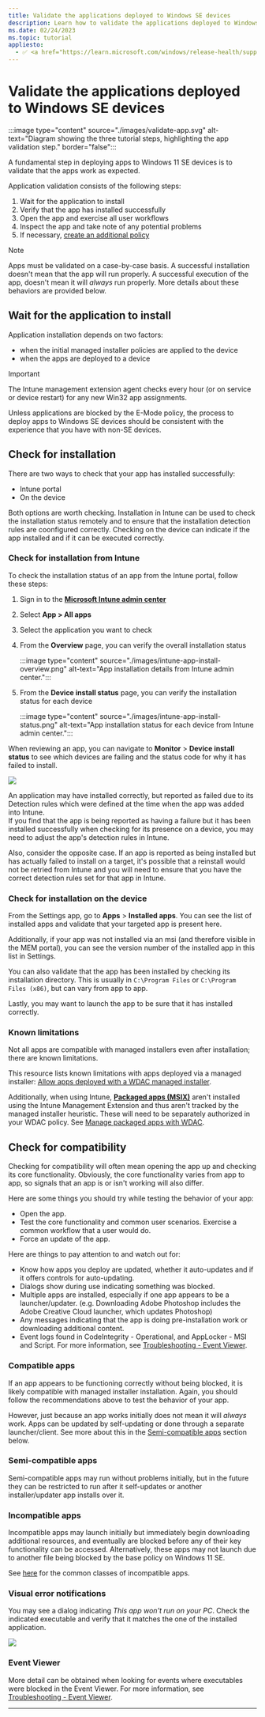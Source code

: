 ```yaml
---
title: Validate the applications deployed to Windows SE devices
description: Learn how to validate the applications deployed to Windows SE devices via Intune.
ms.date: 02/24/2023
ms.topic: tutorial
appliesto:
  - ✅ <a href="https://learn.microsoft.com/windows/release-health/supported-versions-windows-client" target="_blank">Windows 11 SE, version 22H2 and later</a>
---
```


# Validate the applications deployed to Windows SE devices

:::image type="content" source="./images/validate-app.svg" alt-text="Diagram showing the three tutorial steps, highlighting the app validation step." border="false":::

A fundamental step in deploying apps to Windows 11 SE devices is to validate that the apps work as expected.

Application validation consists of the following steps:

1. Wait for the application to install
1. Verify that the app has installed successfully
1. Open the app and exercise all user workflows
1. Inspect the app and take note of any potential problems
1. If necessary, [create an additional policy](./create-additional-policies)

> [!NOTE]
> Apps must be validated on a case-by-case basis. A successful installation doesn't mean that the app will run properly. A successful execution of the app, doesn't mean it will *always* run properly. More details about these behaviors are provided below.

## Wait for the application to install

Application installation depends on two factors:

- when the initial managed installer policies are applied to the device
- when the apps are deployed to a device

> [!IMPORTANT]
> The Intune management extension agent checks every hour (or on service or device restart) for any new Win32 app assignments.

Unless applications are blocked by the E-Mode policy, the process to deploy apps to Windows SE devices should be consistent with the experience that you have with non-SE devices.

## Check for installation

There are two ways to check that your app has installed successfully:

- Intune portal
- On the device

Both options are worth checking. Installation in Intune can be used to check the installation status remotely and to ensure that the installation detection rules are coonfigured correctly. Checking on the device can indicate if the app  installed and if it can be executed correctly.

### Check for installation from Intune

To check the installation status of an app from the Intune portal, follow these steps:

1. Sign in to the <a href="https://intune.microsoft.com/" target="_blank"><b>Microsoft Intune admin center</b></a>
1. Select **App > All apps**
1. Select the application you want to check
1. From the **Overview** page, you can verify the overall installation status
    
    :::image type="content" source="./images/intune-app-install-overview.png" alt-text="App installation details from Intune admin center.":::

1. From the **Device install status** page, you can verify the installation status for each device
    
    :::image type="content" source="./images/intune-app-install-status.png" alt-text="App installation status for each device from Intune admin center.":::


When reviewing an app, you can navigate to **Monitor** > **Device install status** to see which devices are failing and the status code for why it has failed to install.

![](./images/image6.png)

An application may have installed correctly, but reported as failed due to its Detection rules which were defined at the time when the app was added into Intune.\
If you find that the app is being reported as having a failure but it has been installed successfully when checking for its presence on a device, you may need to adjust the app's detection rules in Intune.

Also, consider the opposite case. If an app is reported as being installed but has actually failed to install on a target, it's possible that a reinstall would not be retried from Intune and you will need to ensure that you have the correct detection rules set for that app in Intune.

### Check for installation on the device

From the Settings app, go to **Apps** > **Installed apps**. You can see the list of installed apps and validate that your targeted app is present here.

Additionally, if your app was not installed via an msi (and therefore visible in the MEM portal), you can see the version number of the installed app in this list in Settings.

You can also validate that the app has been installed by checking its installation directory. This is usually in `C:\Program Files` or `C:\Program Files (x86)`, but can vary from app to app.

Lastly, you may want to launch the app to be sure that it has installed correctly.

### Known limitations

Not all apps are compatible with managed installers even after installation; there are known limitations.

This resource lists known limitations with apps deployed via a managed installer: [Allow apps deployed with a WDAC managed installer][WIN-1].

Additionally, when using Intune, [**Packaged apps (MSIX)**][WIN-2] aren't installed using the Intune Management Extension and thus aren't tracked by the managed installer heuristic. These will need to be separately authorized in your WDAC policy. See [Manage packaged apps with WDAC][WIN-3].

## Check for compatibility

Checking for compatibility will often mean opening the app up and checking its core functionality. Obviously, the core functionality varies from app to app, so signals that an app is or isn't working will also differ.

Here are some things you should try while testing the behavior of your app:

- Open the app.
- Test the core functionality and common user scenarios. Exercise a common workflow that a user would do.
- Force an update of the app.

Here are things to pay attention to and watch out for:

- Know how apps you deploy are updated, whether it auto-updates and if it offers controls for auto-updating.
- Dialogs show during use indicating something was blocked.
- Multiple apps are installed, especially if one app appears to be a launcher/updater. (e.g. Downloading Adobe Photoshop includes the Adobe Creative Cloud launcher, which updates Photoshop)
- Any messages indicating that the app is doing pre-installation work or downloading additional content.
- Event logs found in CodeIntegrity - Operational, and AppLocker - MSI and Script. For more information, see [Troubleshooting - Event Viewer](./Troubleshooting#event-viewer).

### Compatible apps

If an app appears to be functioning correctly without being blocked, it is likely compatible with managed installer installation. Again, you should follow the recommendations above to test the behavior of your app.

However, just because an app works initially does not mean it will *always* work. Apps can be updated by self-updating or done through a separate launcher/client. See more about this in the [Semi-compatible apps](#) section below.

### Semi-compatible apps

Semi-compatible apps may run without problems initially, but in the future they can be restricted to run after it self-updates or another installer/updater app installs over it.

### Incompatible apps

Incompatible apps may launch initially but immediately begin downloading additional resources, and eventually are blocked before any of their key functionality can be accessed. Alternatively, these apps may not launch due to another file being blocked by the base policy on Windows 11 SE.

See [here][WIN-1] for the common classes of incompatible apps.

### Visual error notifications

You may see a dialog indicating *This app won't run on your PC*. Check the indicated executable and verify that it matches the one of the installed application.

![](./images/image7.png)

### Event Viewer

More detail can be obtained when looking for events where executables were blocked in the Event Viewer. For more information, see [Troubleshooting - Event Viewer](./Troubleshooting#event-viewer).

---

[M365-1]: https://learn.microsoft.com/microsoft-365/education/deploy/microsoft-store-for-education

[WIN-1]: https://learn.microsoft.com/windows/security/threat-protection/windows-defender-application-control/configure-authorized-apps-deployed-with-a-managed-installer
[WIN-2]: https://learn.microsoft.com/windows/msix/
[WIN-3]: https://learn.microsoft.com/windows/security/threat-protection/windows-defender-application-control/manage-packaged-apps-with-windows-defender-application-control